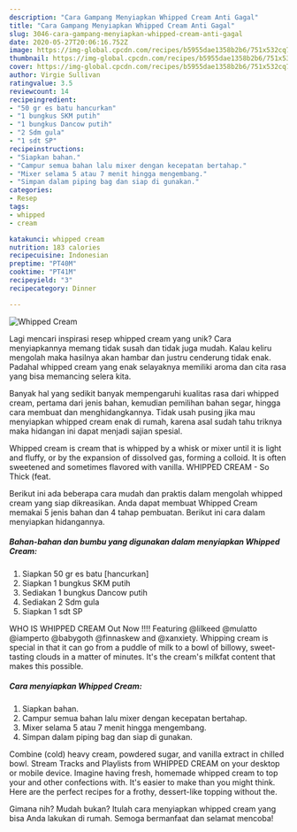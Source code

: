 ```yaml
---
description: "Cara Gampang Menyiapkan Whipped Cream Anti Gagal"
title: "Cara Gampang Menyiapkan Whipped Cream Anti Gagal"
slug: 3046-cara-gampang-menyiapkan-whipped-cream-anti-gagal
date: 2020-05-27T20:06:16.752Z
image: https://img-global.cpcdn.com/recipes/b5955dae1358b2b6/751x532cq70/whipped-cream-foto-resep-utama.jpg
thumbnail: https://img-global.cpcdn.com/recipes/b5955dae1358b2b6/751x532cq70/whipped-cream-foto-resep-utama.jpg
cover: https://img-global.cpcdn.com/recipes/b5955dae1358b2b6/751x532cq70/whipped-cream-foto-resep-utama.jpg
author: Virgie Sullivan
ratingvalue: 3.5
reviewcount: 14
recipeingredient:
- "50 gr es batu hancurkan"
- "1 bungkus SKM putih"
- "1 bungkus Dancow putih"
- "2 Sdm gula"
- "1 sdt SP"
recipeinstructions:
- "Siapkan bahan."
- "Campur semua bahan lalu mixer dengan kecepatan bertahap."
- "Mixer selama 5 atau 7 menit hingga mengembang."
- "Simpan dalam piping bag dan siap di gunakan."
categories:
- Resep
tags:
- whipped
- cream

katakunci: whipped cream 
nutrition: 183 calories
recipecuisine: Indonesian
preptime: "PT40M"
cooktime: "PT41M"
recipeyield: "3"
recipecategory: Dinner

---
```



![Whipped Cream](https://img-global.cpcdn.com/recipes/b5955dae1358b2b6/751x532cq70/whipped-cream-foto-resep-utama.jpg)

Lagi mencari inspirasi resep whipped cream yang unik? Cara menyiapkannya memang tidak susah dan tidak juga mudah. Kalau keliru mengolah maka hasilnya akan hambar dan justru cenderung tidak enak. Padahal whipped cream yang enak selayaknya memiliki aroma dan cita rasa yang bisa memancing selera kita.

Banyak hal yang sedikit banyak mempengaruhi kualitas rasa dari whipped cream, pertama dari jenis bahan, kemudian pemilihan bahan segar, hingga cara membuat dan menghidangkannya. Tidak usah pusing jika mau menyiapkan whipped cream enak di rumah, karena asal sudah tahu triknya maka hidangan ini dapat menjadi sajian spesial.

Whipped cream is cream that is whipped by a whisk or mixer until it is light and fluffy, or by the expansion of dissolved gas, forming a colloid. It is often sweetened and sometimes flavored with vanilla. WHIPPED CREAM - So Thick (feat.


Berikut ini ada beberapa cara mudah dan praktis dalam mengolah whipped cream yang siap dikreasikan. Anda dapat membuat Whipped Cream memakai 5 jenis bahan dan 4 tahap pembuatan. Berikut ini cara dalam menyiapkan hidangannya.

<!--inarticleads1-->

##### Bahan-bahan dan bumbu yang digunakan dalam menyiapkan Whipped Cream:

1. Siapkan 50 gr es batu [hancurkan]
1. Siapkan 1 bungkus SKM putih
1. Sediakan 1 bungkus Dancow putih
1. Sediakan 2 Sdm gula
1. Siapkan 1 sdt SP


WHO IS WHIPPED CREAM Out Now !!!! Featuring @lilkeed @mulatto @iamperto @babygoth @finnaskew and @xanxiety. Whipping cream is special in that it can go from a puddle of milk to a bowl of billowy, sweet-tasting clouds in a matter of minutes. It&#39;s the cream&#39;s milkfat content that makes this possible. 

<!--inarticleads2-->

##### Cara menyiapkan Whipped Cream:

1. Siapkan bahan.
1. Campur semua bahan lalu mixer dengan kecepatan bertahap.
1. Mixer selama 5 atau 7 menit hingga mengembang.
1. Simpan dalam piping bag dan siap di gunakan.


Combine (cold) heavy cream, powdered sugar, and vanilla extract in chilled bowl. Stream Tracks and Playlists from WHIPPED CREAM on your desktop or mobile device. Imagine having fresh, homemade whipped cream to top your and other confections with. It&#39;s easier to make than you might think. Here are the perfect recipes for a frothy, dessert-like topping without the. 

Gimana nih? Mudah bukan? Itulah cara menyiapkan whipped cream yang bisa Anda lakukan di rumah. Semoga bermanfaat dan selamat mencoba!
